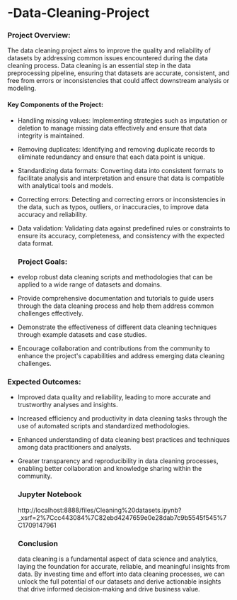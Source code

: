 # -Data-Cleaning-Project

### Project Overview:
The data cleaning project aims to improve the quality and reliability of datasets by addressing common issues encountered during the data cleaning process. Data cleaning is an essential step in the data preprocessing pipeline, ensuring that datasets are accurate, consistent, and free from errors or inconsistencies that could affect downstream analysis or modeling.

#### Key Components of the Project:
- Handling missing values: Implementing strategies such as imputation or deletion to manage missing data effectively and ensure that data integrity is maintained.
- Removing duplicates: Identifying and removing duplicate records to eliminate redundancy and ensure that each data point is unique.
- Standardizing data formats: Converting data into consistent formats to facilitate analysis and interpretation and ensure that data is compatible with analytical tools and models.
- Correcting errors: Detecting and correcting errors or inconsistencies in the data, such as typos, outliers, or inaccuracies, to improve data accuracy and reliability.
- Data validation: Validating data against predefined rules or constraints to ensure its accuracy, completeness, and consistency with the expected data format.

  ### Project Goals:

- evelop robust data cleaning scripts and methodologies that can be applied to a wide range of datasets and domains.
- Provide comprehensive documentation and tutorials to guide users through the data cleaning process and help them address common challenges effectively.
- Demonstrate the effectiveness of different data cleaning techniques through example datasets and case studies.
- Encourage collaboration and contributions from the community to enhance the project's capabilities and address emerging data cleaning challenges.

  
### Expected Outcomes:
- Improved data quality and reliability, leading to more accurate and trustworthy analyses and insights.
- Increased efficiency and productivity in data cleaning tasks through the use of automated scripts and standardized methodologies.
- Enhanced understanding of data cleaning best practices and techniques among data practitioners and analysts.
- Greater transparency and reproducibility in data cleaning processes, enabling better collaboration and knowledge sharing within the community.

  ### Jupyter Notebook
  http://localhost:8888/files/Cleaning%20datasets.ipynb?_xsrf=2%7Ccc443084%7C82ebd4247659e0e28dab7c9b5545f545%7C1709147961

  ### Conclusion
  data cleaning is a fundamental aspect of data science and analytics, laying the foundation for accurate, reliable, and meaningful insights from data. By investing time and effort into data cleaning processes, we can unlock the full potential of our datasets and derive actionable insights that drive informed decision-making and drive business value.





